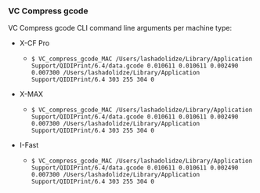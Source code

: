 ### VC Compress gcode 

VC Compress gcode CLI command line arguments per machine type:

- X-CF Pro
  - `$ VC_compress_gcode_MAC /Users/lashadolidze/Library/Application Support/QIDIPrint/6.4/data.gcode 0.010611 0.010611 0.002490 0.007300 /Users/lashadolidze/Library/Application Support/QIDIPrint/6.4 303 255 304 0`

- X-MAX
  - `$ VC_compress_gcode_MAC /Users/lashadolidze/Library/Application Support/QIDIPrint/6.4/data.gcode 0.010611 0.010611 0.002490 0.007300 /Users/lashadolidze/Library/Application Support/QIDIPrint/6.4 303 255 304 0`
- I-Fast
  - `$ VC_compress_gcode_MAC /Users/lashadolidze/Library/Application Support/QIDIPrint/6.4/data.gcode 0.010611 0.010611 0.002490 0.007300 /Users/lashadolidze/Library/Application Support/QIDIPrint/6.4 303 255 304 0 `
